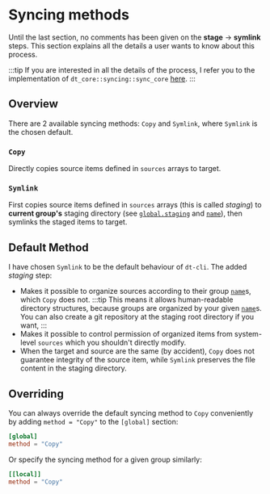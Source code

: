 # Syncing methods

Until the last section, no comments has been given on the **stage** ->
**symlink** steps.  This section explains all the details a user wants to
know about this process.

:::tip
If you are interested in all the details of the process, I refer you to the
implementation of `dt_core::syncing::sync_core`
[here](https://github.com/blurgyy/dt/blob/main/dt-core/src/syncing.rs).
:::

## Overview

There are 2 available syncing methods: `Copy` and `Symlink`, where `Symlink`
is the chosen default.

### `Copy`

Directly copies source items defined in `sources` arrays to target.

### `Symlink`

First copies source items defined in `sources` arrays (this is called
_staging_) to **current group's** staging directory (see
[`global.staging`](/config/key-references#staging) and
[`name`](/config/key-references#name)), then symlinks the staged items to
target.

## Default Method

I have chosen `Symlink` to be the default behaviour of `dt-cli`.  The added
_staging_ step:

- Makes it possible to organize sources according to their group
  [`name`](/config/key-references#name)s, which `Copy` does not.
  :::tip
  This means it allows human-readable directory structures, because groups are
  organized by your given [`name`](/config/key-references#name)s.  You can
  also create a git repository at the staging root directory if you want,
  :::
- Makes it possible to control permission of organized items from system-level
  `sources` which you shouldn't directly modify.
- When the target and source are the same (by accident), `Copy` does not
  guarantee integrity of the source item, while `Symlink` preserves the file
  content in the staging directory.

## Overriding

You can always override the default syncing method to `Copy` conveniently by
adding `method = "Copy"` to the `[global]` section:

```toml
[global]
method = "Copy"
```

Or specify the syncing method for a given group similarly:

```toml
[[local]]
method = "Copy"
```
